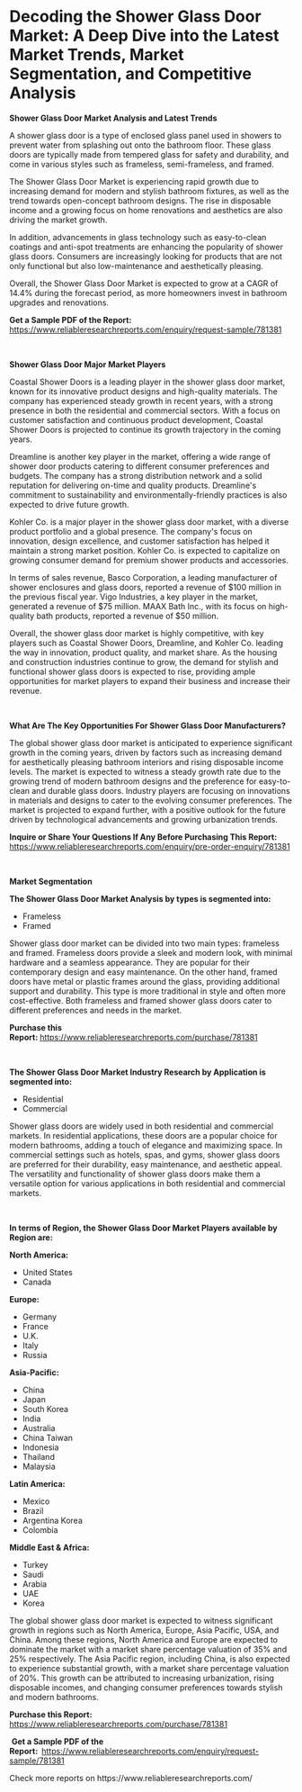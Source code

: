 <p><h1>Decoding the Shower Glass Door Market: A Deep Dive into the Latest Market Trends, Market Segmentation, and Competitive Analysis</h1></p><p><strong>Shower Glass Door Market Analysis and Latest Trends</strong></p>
<p><p>A shower glass door is a type of enclosed glass panel used in showers to prevent water from splashing out onto the bathroom floor. These glass doors are typically made from tempered glass for safety and durability, and come in various styles such as frameless, semi-frameless, and framed.</p><p>The Shower Glass Door Market is experiencing rapid growth due to increasing demand for modern and stylish bathroom fixtures, as well as the trend towards open-concept bathroom designs. The rise in disposable income and a growing focus on home renovations and aesthetics are also driving the market growth.</p><p>In addition, advancements in glass technology such as easy-to-clean coatings and anti-spot treatments are enhancing the popularity of shower glass doors. Consumers are increasingly looking for products that are not only functional but also low-maintenance and aesthetically pleasing.</p><p>Overall, the Shower Glass Door Market is expected to grow at a CAGR of 14.4% during the forecast period, as more homeowners invest in bathroom upgrades and renovations.</p></p>
<p><strong>Get a Sample PDF of the Report:&nbsp;</strong> <a href="https://www.reliableresearchreports.com/enquiry/request-sample/781381">https://www.reliableresearchreports.com/enquiry/request-sample/781381</a></p>
<p>&nbsp;</p>
<p><strong>Shower Glass Door Major Market Players</strong></p>
<p><p>Coastal Shower Doors is a leading player in the shower glass door market, known for its innovative product designs and high-quality materials. The company has experienced steady growth in recent years, with a strong presence in both the residential and commercial sectors. With a focus on customer satisfaction and continuous product development, Coastal Shower Doors is projected to continue its growth trajectory in the coming years.</p><p>Dreamline is another key player in the market, offering a wide range of shower door products catering to different consumer preferences and budgets. The company has a strong distribution network and a solid reputation for delivering on-time and quality products. Dreamline's commitment to sustainability and environmentally-friendly practices is also expected to drive future growth.</p><p>Kohler Co. is a major player in the shower glass door market, with a diverse product portfolio and a global presence. The company's focus on innovation, design excellence, and customer satisfaction has helped it maintain a strong market position. Kohler Co. is expected to capitalize on growing consumer demand for premium shower products and accessories.</p><p>In terms of sales revenue, Basco Corporation, a leading manufacturer of shower enclosures and glass doors, reported a revenue of $100 million in the previous fiscal year. Vigo Industries, a key player in the market, generated a revenue of $75 million. MAAX Bath Inc., with its focus on high-quality bath products, reported a revenue of $50 million.</p><p>Overall, the shower glass door market is highly competitive, with key players such as Coastal Shower Doors, Dreamline, and Kohler Co. leading the way in innovation, product quality, and market share. As the housing and construction industries continue to grow, the demand for stylish and functional shower glass doors is expected to rise, providing ample opportunities for market players to expand their business and increase their revenue.</p></p>
<p>&nbsp;</p>
<p><strong>What Are The Key Opportunities For Shower Glass Door Manufacturers?</strong></p>
<p><p>The global shower glass door market is anticipated to experience significant growth in the coming years, driven by factors such as increasing demand for aesthetically pleasing bathroom interiors and rising disposable income levels. The market is expected to witness a steady growth rate due to the growing trend of modern bathroom designs and the preference for easy-to-clean and durable glass doors. Industry players are focusing on innovations in materials and designs to cater to the evolving consumer preferences. The market is projected to expand further, with a positive outlook for the future driven by technological advancements and growing urbanization trends.</p></p>
<p><strong>Inquire or Share Your Questions If Any Before Purchasing This Report:</strong> <a href="https://www.reliableresearchreports.com/enquiry/pre-order-enquiry/781381">https://www.reliableresearchreports.com/enquiry/pre-order-enquiry/781381</a></p>
<p>&nbsp;</p>
<p><strong>Market Segmentation</strong></p>
<p><strong>The Shower Glass Door Market Analysis by types is segmented into:</strong></p>
<p><ul><li>Frameless</li><li>Framed</li></ul></p>
<p><p>Shower glass door market can be divided into two main types: frameless and framed. Frameless doors provide a sleek and modern look, with minimal hardware and a seamless appearance. They are popular for their contemporary design and easy maintenance. On the other hand, framed doors have metal or plastic frames around the glass, providing additional support and durability. This type is more traditional in style and often more cost-effective. Both frameless and framed shower glass doors cater to different preferences and needs in the market.</p></p>
<p><strong>Purchase this Report:&nbsp;</strong><a href="https://www.reliableresearchreports.com/purchase/781381">https://www.reliableresearchreports.com/purchase/781381</a></p>
<p>&nbsp;</p>
<p><strong>The Shower Glass Door Market Industry Research by Application is segmented into:</strong></p>
<p><ul><li>Residential</li><li>Commercial</li></ul></p>
<p><p>Shower glass doors are widely used in both residential and commercial markets. In residential applications, these doors are a popular choice for modern bathrooms, adding a touch of elegance and maximizing space. In commercial settings such as hotels, spas, and gyms, shower glass doors are preferred for their durability, easy maintenance, and aesthetic appeal. The versatility and functionality of shower glass doors make them a versatile option for various applications in both residential and commercial markets.</p></p>
<p>&nbsp;</p>
<p><strong>In terms of Region, the Shower Glass Door Market Players available by Region are:</strong></p>
<p>
    <p> <strong> North America: </strong>
        <ul>
            <li>United States</li>
            <li>Canada</li>
        </ul>
        </p> 
    <p> <strong> Europe: </strong>
        <ul>
            <li>Germany</li>
            <li>France</li>
            <li>U.K.</li>
            <li>Italy</li>
            <li>Russia</li>
        </ul>
        </p> 
    <p> <strong> Asia-Pacific: </strong>
        <ul>
            <li>China</li>
            <li>Japan</li>
            <li>South Korea</li>
            <li>India</li>
            <li>Australia</li>
            <li>China Taiwan</li>
            <li>Indonesia</li>
            <li>Thailand</li>
            <li>Malaysia</li>
        </ul>
        </p> 
    <p> <strong> Latin America: </strong>
        <ul>
            <li>Mexico</li>
            <li>Brazil</li>
            <li>Argentina Korea</li>
            <li>Colombia</li>
        </ul>
        </p> 
    <p> <strong> Middle East & Africa: </strong>
        <ul>
            <li>Turkey</li>
            <li>Saudi</li>
            <li>Arabia</li>
            <li>UAE</li>
            <li>Korea</li>
        </ul>
    </p>
    </p>
<p><p>The global shower glass door market is expected to witness significant growth in regions such as North America, Europe, Asia Pacific, USA, and China. Among these regions, North America and Europe are expected to dominate the market with a market share percentage valuation of 35% and 25% respectively. The Asia Pacific region, including China, is also expected to experience substantial growth, with a market share percentage valuation of 20%. This growth can be attributed to increasing urbanization, rising disposable incomes, and changing consumer preferences towards stylish and modern bathrooms.</p></p>
<p><strong>Purchase this Report: </strong><a href="https://www.reliableresearchreports.com/purchase/781381">https://www.reliableresearchreports.com/purchase/781381</a></p>
<p>&nbsp;<strong>Get a Sample PDF of the Report:&nbsp;&nbsp;</strong><a href="https://www.reliableresearchreports.com/enquiry/request-sample/781381">https://www.reliableresearchreports.com/enquiry/request-sample/781381</a></p>
<p><strong></strong></p>
<p>Check more reports on https://www.reliableresearchreports.com/</p>